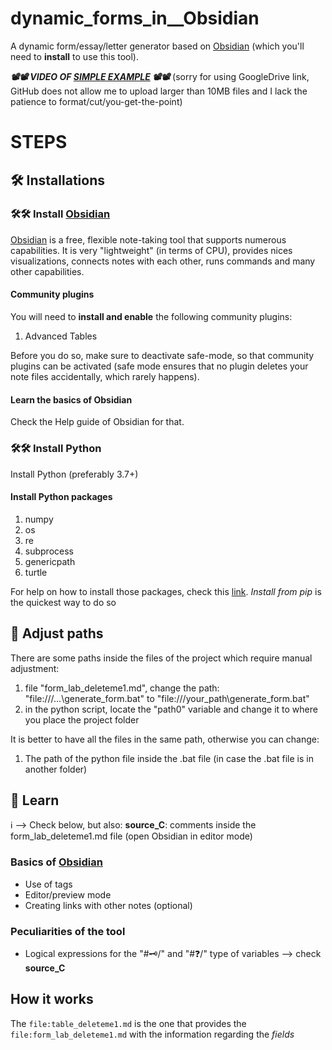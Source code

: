 # dynamic_forms_in__Obsidian
A dynamic form/essay/letter generator based on [Obsidian](https://obsidian.md/) (which you'll need to **install** to use this tool).

**_📽📽 VIDEO OF [SIMPLE EXAMPLE](https://drive.google.com/file/d/1bAL7fB533kJPgGvDSwcS1tzJrEs7ko5a/view?usp=sharing) 📽📽_** (sorry for using GoogleDrive link, GitHub does not allow me to upload larger than 10MB files and I lack the patience to format/cut/you-get-the-point)


# STEPS

## 🛠 Installations

### 🛠🛠 Install [Obsidian](https://obsidian.md/)

[Obsidian](https://obsidian.md/) is a free, flexible note-taking tool that supports numerous capabilities. It is very "lightweight" (in terms of CPU), provides nices visualizations, connects notes with each other, runs commands and many other capabilities.

#### Community plugins

You will need to **install and enable** the following community plugins:

1. Advanced Tables

Before you do so, make sure to deactivate safe-mode, so that community plugins can be activated (safe mode ensures that no plugin deletes your note files accidentally, which rarely happens).

#### Learn the basics of Obsidian

Check the Help guide of Obsidian for that.

### 🛠🛠 Install Python

Install Python (preferably 3.7+)

#### Install Python packages

1. numpy
2. os
3. re
4. subprocess
5. genericpath
6. turtle

For help on how to install those packages, check this [link](https://packaging.python.org/en/latest/tutorials/installing-packages/#use-pip-for-installing). _Install from pip_ is the quickest way to do so

## 📂 Adjust paths 

There are some paths inside the files of the project which require manual adjustment:

1. file "form_lab_deleteme1.md", change the path: "file:///...\generate_form.bat" to "file:///your_path\generate_form.bat"
2. in the python script, locate the "path0" variable and change it to where you place the project folder

It is better to have all the files in the same path, otherwise you can change:

1. The path of the python file inside the .bat file (in case the .bat file is in another folder)

## 📖 Learn

ℹ --> Check below, but also: **source_C**: comments inside the form_lab_deleteme1.md file (open Obsidian in editor mode)

### Basics of [Obsidian](https://obsidian.md/)

- Use of tags
- Editor/preview mode 
- Creating links with other notes (optional)

### Peculiarities of the tool

- Logical expressions for the "#🗝/" and "#❓/" type of variables --> check **source_C**


## How it works

The `file:table_deleteme1.md` is the one that provides the `file:form_lab_deleteme1.md` with the information regarding the *fields*





